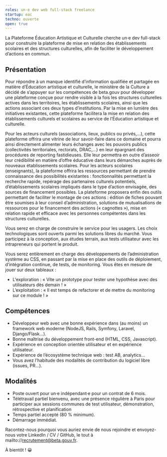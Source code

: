 ```yaml
---
roles: un·e dev web full-stack freelance
startup: eac
techno: ouverte
open: true
---
```

La Plateforme Éducation Artistique et Culturelle cherche un·e dev full-stack pour construire la plateforme de mise en relation des établissements scolaires et des structures culturelles, afin de faciliter le développement d’actions en commun.
<!--more-->

## Présentation

Pour répondre à un manque identifié d’information qualifiée et partagée en matière d’Éducation artistique et culturelle, le ministère de la Culture a décidé de s’appuyer sur les compétences de beta.gouv pour développer une plateforme conçue pour rendre visible à la fois les structures culturelles actives dans les territoires, les établissements scolaires, ainsi que les actions associant ces deux types d’institutions. Par la mise en lumière des initiatives existantes, cette plateforme facilitera la mise en relation des établissements culturels et scolaires au service de l’Éducation artistique et culturelle.

Pour les acteurs culturels (associations, lieux, publics ou privés,…), cette plateforme offrira une vitrine de leur savoir-faire dans ce domaine et pourra ainsi directement alimenter leurs échanges avec les pouvoirs publics (collectivités territoriales, rectorats, DRAC,…) en leur épargnant des procédures de reporting fastidieuses. Elle leur permettra en outre d’asseoir leur crédibilité en matière d’offre éducative dans leurs démarches auprès de nouveaux établissements scolaires. Pour les acteurs scolaires (enseignants), la plateforme offrira les ressources permettant de prendre connaissance des possibilités existantes : fonctionnalités permettant la recherche rapide, repérage des partenaires culturels potentiels, d’établissements scolaires impliqués dans le type d’action envisagée, des sources de financement possibles. La plateforme proposera enfin des outils permettant de faciliter le montage de ces actions : édition de fiches pouvant être soumises à leur conseil d’administration, solutions de mutualisations de ressources pour le financement des actions (« cagnottes »), mise en relation rapide et efficace avec les personnes compétentes dans les structures culturelles.

Vous serez en charge de construire le service pour les usagers. Les choix technologiques sont ouverts parmi les solutions libres du marché. Vous participez à la conception, aux études terrain, aux tests utilisateur avec les intrapreneurs qui portent le produit.

Vous serez entièrement en charge des développements de l’administration système au CSS, en passant par la mise en place des outils de déploiement, d’intégration continue, de tests, de monitoring. Vous êtes en mesure de jouer sur deux tableaux :
- L'exploration : « Vite un prototype pour tester une hypothèse avec des utilisateurs dès demain ! »
- L’exploitation : « Il est temps de refactorer et de mettre du monitoring sur ce module ! »

## Compétences

- Développeur web avec une bonne expérience dans (au moins) un framework web moderne (NodeJS, Rails, Symfony, Laravel, Django/Flask…).
- Bonne maîtrise du développement front-end (HTML, CSS, Javascript).
- Expérience en conception orientée utilisateur et en expérience utilisateur.
- Expérience de l’écosystème technique web : test AB, analytics…
- Vous avez l’habitude des modalités de contribution du logiciel libre (issues, PR…).

## Modalités

- Poste ouvert pour un·e indépendant·e pour un contrat de 6 mois.
- Télétravail partiel bienvenu, avec une présence régulière à Paris pour participer aux sessions communes de test utilisateur, démonstration, rétrospective et planification
- Temps partiel accepté (80 % minimum).
- Démarrage immédiat.

Racontez-nous pourquoi vous auriez envie de nous rejoindre et envoyez-nous votre LinkedIn / CV / GitHub, le tout à mailto://recrutement@beta.gouv.fr.

À bientôt ! 😀
